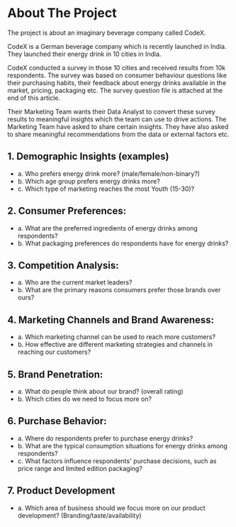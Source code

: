# About The Project


The project is about an imaginary beverage company called CodeX.

CodeX is a German beverage company which is recently launched in India. They launched their energy drink in 10 cities in India.

CodeX conducted a survey in those 10 cities and received results from 10k respondents.
The survey was based on consumer behaviour questions like their purchasing habits, their feedback about energy drinks available in the market, pricing, packaging etc.
The survey question file is attached at the end of this article.

Their Marketing Team wants their Data Analyst to convert these survey results to meaningful insights which the team can use to drive actions.
The Marketing Team have asked to share certain insights. They have also asked to share meaningful recommendations from the data or external factors etc.

## 1. Demographic Insights (examples)
* a. Who prefers energy drink more? (male/female/non-binary?) 
* b. Which age group prefers energy drinks more?
* c. Which type of marketing reaches the most Youth (15-30)?
## 2. Consumer Preferences:
* a. What are the preferred ingredients of energy drinks among respondents?
* b. What packaging preferences do respondents have for energy drinks?
## 3. Competition Analysis:
* a. Who are the current market leaders?
* b. What are the primary reasons consumers prefer those brands over ours?
## 4. Marketing Channels and Brand Awareness:
* a. Which marketing channel can be used to reach more customers?
* b. How effective are different marketing strategies and channels in reaching our
customers?
## 5. Brand Penetration:
* a. What do people think about our brand? (overall rating)
* b. Which cities do we need to focus more on?
## 6. Purchase Behavior:
* a. Where do respondents prefer to purchase energy drinks?
* b. What are the typical consumption situations for energy drinks among
respondents?
* c. What factors influence respondents' purchase decisions, such as price range and
limited edition packaging?
## 7. Product Development
* a. Which area of business should we focus more on our product development?
(Branding/taste/availability)


